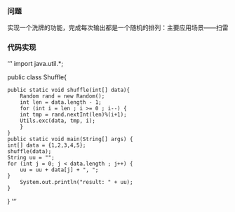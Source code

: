 ### 问题
实现一个洗牌的功能，完成每次输出都是一个随机的排列：主要应用场景——扫雷

### 代码实现
‘’‘
import java.util.*;

public class Shuffle{

	public static void shuffle(int[] data){
	    Random rand = new Random();
	    int len = data.length - 1;
	    for (int i = len ; i >= 0 ; i--) {
		int tmp = rand.nextInt(len)%(i+1);
		Utils.exc(data, tmp, i);
	    }
	}
	public static void main(String[] args) {
	int[] data = {1,2,3,4,5};
	shuffle(data);
	String uu = "";
	for (int j = 0; j < data.length ; j++) {
	    uu = uu + data[j] + ", ";
	}
		System.out.println("result: " + uu);
	}
}
’‘’
